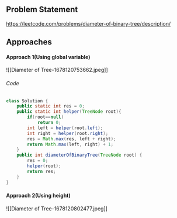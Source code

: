 ## Problem Statement
https://leetcode.com/problems/diameter-of-binary-tree/description/

## Approaches
#### Approach 1(Using global variable)
![[Diameter of Tree-1678120753662.jpeg]]

###### Code
```java
class Solution {
    public static int res = 0;
    public static int helper(TreeNode root){
        if(root==null)
            return 0;
        int left = helper(root.left);
        int right = helper(root.right);
        res = Math.max(res, left + right);
        return Math.max(left, right) + 1;
    }
    public int diameterOfBinaryTree(TreeNode root) {
        res = 0;
        helper(root);
        return res;
    }
}
```

#### Approach 2(Using height)
![[Diameter of Tree-1678120802477.jpeg]]
